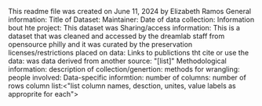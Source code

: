 This readme file was created on June 11, 2024 by Elizabeth Ramos
General information: 
	Title of Dataset: 
	Maintainer: 
	Date of data collection: 
	Information bout hte project: This dataset was 
Sharing/access information: 
	This is a dataset that was cleaned and accessed by the dreamlab staff from opensource philly and it was curated by the preservation 
	licenses/restrictions placed on data: 
	Links to publictions tht cite or use the data: 
	was data derived from another source: "[list]"
Methodological information: 
	description of collection/genertion:
	methods for wrangling: 
	people involved: 
Data-specific informtion: 
	number of columns: 
	number of rows
	column list:<"list column names, desction, unites, value labels as approprite for each">
